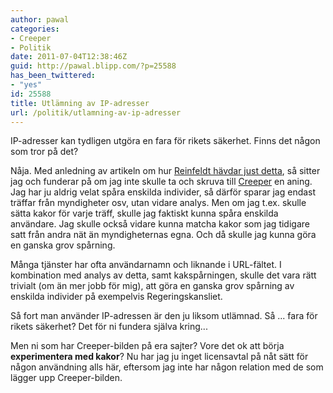 ```yaml
---
author: pawal
categories:
- Creeper
- Politik
date: 2011-07-04T12:38:46Z
guid: http://pawal.blipp.com/?p=25588
has_been_twittered:
- "yes"
id: 25588
title: Utlämning av IP-adresser
url: /politik/utlamning-av-ip-adresser
---
```


IP-adresser kan tydligen utgöra en fara för rikets säkerhet. Finns det någon som tror på det?

Nåja. Med anledning av artikeln om hur <a href="http://www.svd.se/nyheter/inrikes/reinfeldt-littorins-ip-nummer-mojliggor-kartlaggning_6293100.svd">Reinfeldt hävdar just detta</a>, så sitter jag och funderar på om jag inte skulle ta och skruva till <a href="http://gnuheter.com/creeper/senaste">Creeper</a> en aning. Jag har ju aldrig velat spåra enskilda individer, så därför sparar jag endast träffar från myndigheter osv, utan vidare analys. Men om jag t.ex. skulle sätta kakor för varje träff, skulle jag faktiskt kunna spåra enskilda användare. Jag skulle också vidare kunna matcha kakor som jag tidigare satt från andra nät än myndigheternas egna. Och då skulle jag kunna göra en ganska grov spårning.

Många tjänster har ofta användarnamn och liknande i URL-fältet. I kombination med analys av detta, samt kakspårningen, skulle det vara rätt trivialt (om än mer jobb för mig), att göra en ganska grov spårning av enskilda individer på exempelvis Regeringskansliet.

Så fort man använder IP-adressen är den ju liksom utlämnad. Så ... fara för rikets säkerhet? Det för ni fundera själva kring...

Men ni som har Creeper-bilden på era sajter? Vore det ok att börja <strong>experimentera med kakor</strong>? Nu har jag ju inget licensavtal på nåt sätt för någon användning alls här, eftersom jag inte har någon relation med de som lägger upp Creeper-bilden.